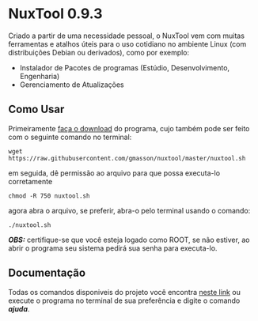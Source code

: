 # NuxTool 0.9.3
Criado a partir de uma necessidade pessoal, o NuxTool vem com muitas ferramentas e atalhos úteis para o uso cotidiano no ambiente Linux (com distribuições Debian ou derivados), como por exemplo:

* Instalador de Pacotes de programas (Estúdio, Desenvolvimento, Engenharia)
* Gerenciamento de Atualizações

## Como Usar
Primeiramente [faça o download](https://github.com/gmasson/nuxtool/zipball/master) do programa, cujo também pode ser feito com o seguinte comando no terminal:

    wget https://raw.githubusercontent.com/gmasson/nuxtool/master/nuxtool.sh

em seguida, dê permissão ao arquivo para que possa executa-lo corretamente

    chmod -R 750 nuxtool.sh

agora abra o arquivo, se preferir, abra-o pelo terminal usando o comando:

    ./nuxtool.sh

***OBS:*** certifique-se que você esteja logado como ROOT, se não estiver, ao abrir o programa seu sistema pedirá sua senha para executa-lo.


## Documentação
Todas os comandos disponiveis do projeto você encontra [neste link](https://github.com/gmasson/nuxtool/wiki) ou execute o programa no terminal de sua preferência e digite o comando ***ajuda***.
